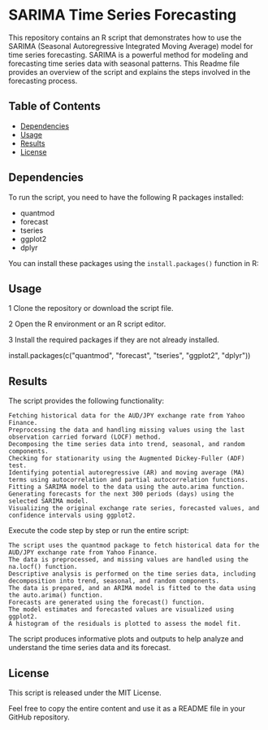 # SARIMA Time Series Forecasting

This repository contains an R script that demonstrates how to use the SARIMA (Seasonal Autoregressive Integrated Moving Average) model for time series forecasting. SARIMA is a powerful method for modeling and forecasting time series data with seasonal patterns. This Readme file provides an overview of the script and explains the steps involved in the forecasting process.

## Table of Contents

- [Dependencies](#dependencies)
- [Usage](#usage)
- [Results](#results)
- [License](#license)

## Dependencies

To run the script, you need to have the following R packages installed:

- quantmod
- forecast
- tseries
- ggplot2
- dplyr

You can install these packages using the `install.packages()` function in R:

## Usage

  1 Clone the repository or download the script file.

  2 Open the R environment or an R script editor.

  3 Install the required packages if they are not already installed.

  install.packages(c("quantmod", "forecast", "tseries", "ggplot2", "dplyr"))

   
## Results

The script provides the following functionality:

    Fetching historical data for the AUD/JPY exchange rate from Yahoo Finance.
    Preprocessing the data and handling missing values using the last observation carried forward (LOCF) method.
    Decomposing the time series data into trend, seasonal, and random components.
    Checking for stationarity using the Augmented Dickey-Fuller (ADF) test.
    Identifying potential autoregressive (AR) and moving average (MA) terms using autocorrelation and partial autocorrelation functions.
    Fitting a SARIMA model to the data using the auto.arima function.
    Generating forecasts for the next 300 periods (days) using the selected SARIMA model.
    Visualizing the original exchange rate series, forecasted values, and confidence intervals using ggplot2.

Execute the code step by step or run the entire script:

    The script uses the quantmod package to fetch historical data for the AUD/JPY exchange rate from Yahoo Finance.
    The data is preprocessed, and missing values are handled using the na.locf() function.
    Descriptive analysis is performed on the time series data, including decomposition into trend, seasonal, and random components.
    The data is prepared, and an ARIMA model is fitted to the data using the auto.arima() function.
    Forecasts are generated using the forecast() function.
    The model estimates and forecasted values are visualized using ggplot2.
    A histogram of the residuals is plotted to assess the model fit.

The script produces informative plots and outputs to help analyze and understand the time series data and its forecast.

## License

This script is released under the MIT License.

Feel free to copy the entire content and use it as a README file in your GitHub repository.
